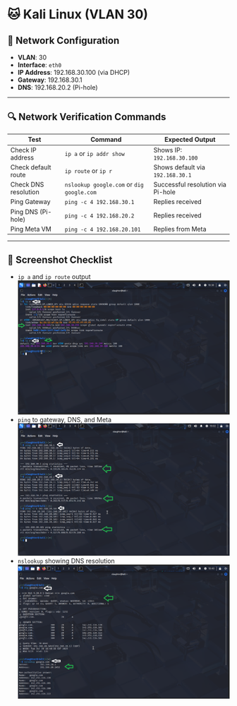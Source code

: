 # 🐱 Kali Linux (VLAN 30)

## 🔧 Network Configuration

- **VLAN**: 30  
- **Interface**: `eth0`  
- **IP Address**: 192.168.30.100 (via DHCP)  
- **Gateway**: 192.168.30.1  
- **DNS**: 192.168.20.2 (Pi-hole)

---

## 🔍 Network Verification Commands

| Test                        | Command                                 | Expected Output                         |
|-----------------------------|------------------------------------------|-----------------------------------------|
| Check IP address            | `ip a` or `ip addr show`                | Shows IP: `192.168.30.100`              |
| Check default route         | `ip route` or `ip r`                    | Shows default via `192.168.30.1`        |
| Check DNS resolution        | `nslookup google.com` or `dig google.com`| Successful resolution via Pi-hole       |
| Ping Gateway                | `ping -c 4 192.168.30.1`                | Replies received                        |
| Ping DNS (Pi-hole)         | `ping -c 4 192.168.20.2`                | Replies received                        |
| Ping Meta VM               | `ping -c 4 192.168.20.101`              | Replies from Meta                       |

---

## 📸 Screenshot Checklist

- `ip a` and `ip route` output
![IP](1_IP.png)
- `ping` to gateway, DNS, and Meta
![Ping](2_Ping.png)
- `nslookup` showing DNS resolution  
![Dig](3_Dig_nslookup.png)
